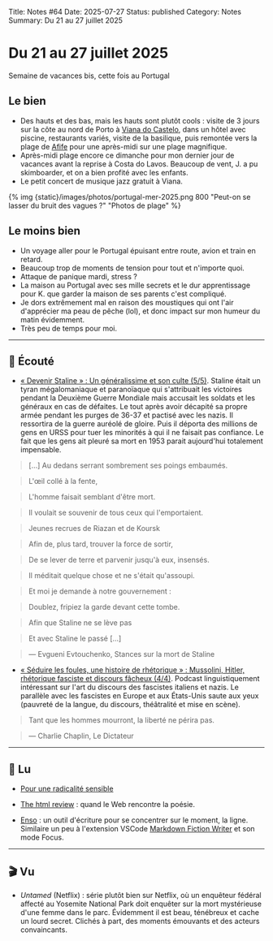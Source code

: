 Title: Notes #64
Date: 2025-07-27
Status: published
Category: Notes
Summary: Du 21 au 27 juillet 2025

# Du 21 au 27 juillet 2025

Semaine de vacances bis, cette fois au Portugal

## Le bien

* Des hauts et des bas, mais les hauts sont plutôt cools : visite de 3 jours sur la côte au nord de Porto à [Viana do Castelo](https://fr.wikipedia.org/wiki/Viana_do_Castelo), dans un hôtel avec piscine, restaurants variés, visite de la basilique, puis remontée vers la plage de [Afife](https://fr.wikipedia.org/wiki/Afife) pour une après-midi sur une plage magnifique.
* Après-midi plage encore ce dimanche pour mon dernier jour de vacances avant la reprise à Costa do Lavos. Beaucoup de vent, J. a pu skimboarder, et on a bien profité avec les enfants.
* Le petit concert de musique jazz gratuit à Viana.

{% img {static}/images/photos/portugal-mer-2025.png 800 "Peut-on se lasser du bruit des vagues ?" "Photos de plage" %}

## Le moins bien

* Un voyage aller pour le Portugal épuisant entre route, avion et train en retard.
* Beaucoup trop de moments de tension pour tout et n'importe quoi.
* Attaque de panique mardi, stress ?
* La maison au Portugal avec ses mille secrets et le dur apprentissage pour K. que garder la maison de ses parents c'est compliqué.
* Je dors extrêmement mal en raison des moustiques qui ont l'air d'apprécier ma peau de pêche (lol), et donc impact sur mon humeur du matin évidemment.
* Très peu de temps pour moi.

---

## 🎤 Écouté

* [« Devenir Staline » : Un généralissime et son culte (5/5)](https://www.radiofrance.fr/franceculture/podcasts/les-grandes-traversees/un-generalissime-et-son-culte-4036151). Staline était un tyran mégalomaniaque et paranoïaque qui s'attribuait les victoires pendant la Deuxième Guerre Mondiale mais accusait les soldats et les généraux en cas de défaites. Le tout après avoir décapité sa propre armée pendant les purges de 36-37 et pactisé avec les nazis. Il ressortira de la guerre auréolé de gloire. Puis il déporta des millions de gens en URSS pour tuer les minorités à qui il ne faisait pas confiance. Le fait que les gens ait pleuré sa mort en 1953 parait aujourd'hui totalement impensable.

> [...] Au dedans serrant sombrement ses poings embaumés.

> L'œil collé à la fente,

> L'homme faisait semblant d'être mort.

> Il voulait se souvenir de tous ceux qui l'emportaient.

> Jeunes recrues de Riazan et de Koursk

> Afin de, plus tard, trouver la force de sortir,

> De se lever de terre et parvenir jusqu'à eux, insensés.

> Il méditait quelque chose et ne s'était qu'assoupi.

> Et moi je demande à notre gouvernement :

> Doublez, fripiez la garde devant cette tombe.

> Afin que Staline ne se lève pas

> Et avec Staline le passé [...]

> — Evgueni Evtouchenko, Stances sur la mort de Staline

* [« Séduire les foules, une histoire de rhétorique » : Mussolini, Hitler, rhétorique fasciste et discours fâcheux (4/4)](https://www.radiofrance.fr/franceculture/podcasts/le-cours-de-l-histoire/mussolini-hitler-rhetorique-fasciste-et-discours-facheux-5898071). Podcast linguistiquement intéressant sur l'art du discours des fascistes italiens et nazis. Le parallèle avec les fascistes en Europe et aux États-Unis saute aux yeux (pauvreté de la langue, du discours, théâtralité et mise en scène).

> Tant que les hommes mourront, la liberté ne périra pas.

> — Charlie Chaplin, Le Dictateur

---

## 📖 Lu

* [Pour une radicalité sensible](https://www.politis.fr/articles/2025/07/parti-pris-pour-une-radicalite-sensible/)

* [The html review](https://thehtml.review/about) : quand le Web rencontre la poésie.

* [Enso](https://enso.sonnet.io/) : un outil d'écriture pour se concentrer sur le moment, la ligne. Similaire un peu à l'extension VSCode [Markdown Fiction Writer](https://marketplace.visualstudio.com/items?itemName=vsc-zoctarine.markdown-fiction-writer) et son mode Focus.

---

## 🎬 Vu

* _Untamed_ (Netflix) : série plutôt bien sur Netflix, où un enquêteur fédéral affecté au Yosemite National Park doit enquêter sur la mort mystérieuse d'une femme dans le parc. Évidemment il est beau, ténébreux et cache un lourd secret. Clichés à part, des moments émouvants et des acteurs convaincants.
